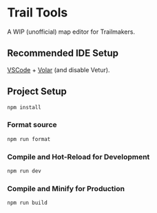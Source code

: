 # Trail Tools

A WIP (unofficial) map editor for Trailmakers.

## Recommended IDE Setup

[VSCode](https://code.visualstudio.com/) + [Volar](https://marketplace.visualstudio.com/items?itemName=Vue.volar) (and disable Vetur).

## Project Setup

```sh
npm install
```

### Format source

```sh
npm run format
```

### Compile and Hot-Reload for Development

```sh
npm run dev
```

### Compile and Minify for Production

```sh
npm run build
```